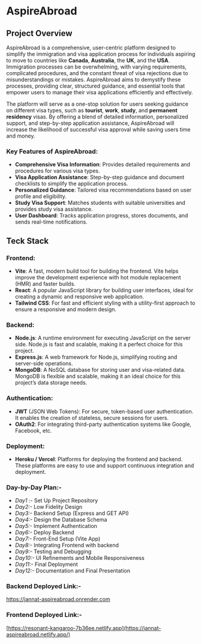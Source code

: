 # AspireAbroad
## Project Overview
AspireAbroad is a comprehensive, user-centric platform designed to simplify the immigration and visa application process for individuals aspiring to move to countries like **Canada**, **Australia**, the **UK**, and the **USA**. Immigration processes can be overwhelming, with varying requirements, complicated procedures, and the constant threat of visa rejections due to misunderstandings or mistakes. AspireAbroad aims to demystify these processes, providing clear, structured guidance, and essential tools that empower users to manage their visa applications efficiently and effectively.

The platform will serve as a one-stop solution for users seeking guidance on different visa types, such as **tourist**, **work**, **study**, and **permanent residency** visas. By offering a blend of detailed information, personalized support, and step-by-step application assistance, AspireAbroad will increase the likelihood of successful visa approval while saving users time and money.

### Key Features of **AspireAbroad**:
- **Comprehensive Visa Information**: Provides detailed requirements and procedures for various visa types.
- **Visa Application Assistance**: Step-by-step guidance and document checklists to simplify the application process.
- **Personalized Guidance**: Tailored visa recommendations based on user profile and eligibility.
- **Study Visa Support**: Matches students with suitable universities and provides study visa assistance.
- **User Dashboard**: Tracks application progress, stores documents, and sends real-time notifications.

## Teck Stack
### Frontend:
- **Vite**: A fast, modern build tool for building the frontend. Vite helps improve the development experience with hot module replacement (HMR) and faster builds.
- **React**: A popular JavaScript library for building user interfaces, ideal for creating a dynamic and responsive web application.
- **Tailwind CSS**: For fast and efficient styling with a utility-first approach to ensure a responsive and modern design.

### Backend:
- **Node.js**: A runtime environment for executing JavaScript on the server side. Node.js is fast and scalable, making it a perfect choice for this project.
- **Express.js**: A web framework for Node.js, simplifying routing and server-side operations.
- **MongoDB**: A NoSQL database for storing user and visa-related data. MongoDB is flexible and scalable, making it an ideal choice for this project’s data storage needs.

### Authentication:
- **JWT** (JSON Web Tokens): For secure, token-based user authentication. It enables the creation of stateless, secure sessions for users.
- **OAuth2**: For integrating third-party authentication systems like Google, Facebook, etc.

### Deployment:

- **Heroku / Vercel**: Platforms for deploying the frontend and backend. These platforms are easy to use and support continuous integration and deployment.

### Day-by-Day Plan:-
- *Day1 :-* Set Up Project Repository
- *Day2:-* Low Fidelity Design
- *Day3:-* Backend Setup (Express and GET API)
- *Day4:-*  Design the Database Schema
- *Day5:-* Implement Authentication
- *Day6:-* Deploy Backend
- *Day7:-*  Front-End Setup (Vite App)
- *Day8:-* Integrating Frontend with backend
- *Day9:-* Testing and Debugging
- *Day10:-* UI Refinements and Mobile Responsiveness
- *Day11:-* Final Deployment
- *Day12:-* Documentation and Final Presentation

### Backend Deployed Link:-
https://jannat-aspireabroad.onrender.com

### Frontend Deployed Link:-
[https://resonant-kangaroo-7b36ee.netlify.app](https://jannat-aspireabroad.netlify.app/)

